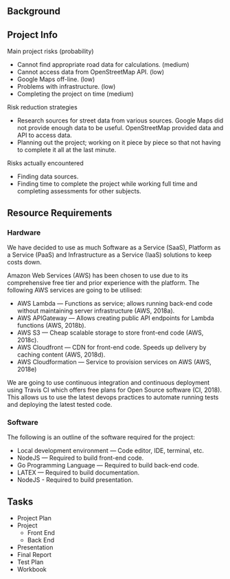 ## Background

## Project Info

Main project risks (probability)

* Cannot find appropriate road data for calculations. (medium)
* Cannot access data from OpenStreetMap API. (low)
* Google Maps off-line. (low)
* Problems with infrastructure. (low)
* Completing the project on time (medium)

Risk reduction strategies

* Research sources for street data from various sources. Google Maps did not
  provide enough data to be useful. OpenStreetMap provided data and API to
  access data.
* Planning out the project; working on it piece by piece so that not having to
  complete it all at the last minute.

Risks actually encountered

* Finding data sources.
* Finding time to complete the project while working full time and completing
  assessments for other subjects.

## Resource Requirements

### Hardware

We have decided to use as much Software as a Service (SaaS), Platform as a
Service (PaaS) and Infrastructure as a Service (IaaS) solutions to keep costs
down.

Amazon Web Services (AWS) has been chosen to use due to its comprehensive free
tier and prior experience with the platform. The following AWS services are
going to be utilised:

* AWS Lambda — Functions as service; allows running back-end code without
  maintaining server infrastructure (AWS, 2018a).
* AWS APIGateway — Allows creating public API endpoints for Lambda functions
  (AWS, 2018b).
* AWS S3 — Cheap scalable storage to store front-end code (AWS, 2018c).
* AWS Cloudfront — CDN for front-end code. Speeds up delivery by caching content
  (AWS, 2018d).
* AWS Cloudformation — Service to provision services on AWS (AWS, 2018e)

We are going to use continuous integration and continuous deployment using
Travis CI which offers free plans for Open Source software (CI, 2018). This
allows us to use the latest devops practices to automate running tests and
deploying the latest tested code.

### Software

The following is an outline of the software required for the project:

* Local development environment — Code editor, IDE, terminal, etc.
* NodeJS — Required to build front-end code.
* Go Programming Language — Required to build back-end code.
* LATEX — Required to build documentation.
* NodeJS - Required to build presentation.

## Tasks

* Project Plan
* Project
  * Front End
  * Back End
* Presentation
* Final Report
* Test Plan
* Workbook

<!-- TODO: Add Gantt chart. -->
